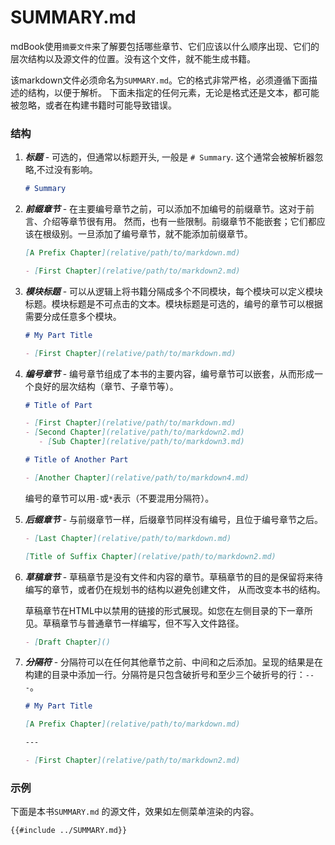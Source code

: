 # SUMMARY.md

mdBook使用`摘要文件`来了解要包括哪些章节、它们应该以什么顺序出现、它们的层次结构以及源文件的位置。没有这个文件，就不能生成书籍。

该markdown文件必须命名为`SUMMARY.md`。它的格式非常严格，必须遵循下面描述的结构，以便于解析。
下面未指定的任何元素，无论是格式还是文本，都可能被忽略，或者在构建书籍时可能导致错误。

### 结构

1. ***标题*** - 可选的，但通常以标题开头, 一般是 <code class="language-markdown"># Summary</code>. 这个通常会被解析器忽略,不过没有影响。

   ```markdown
   # Summary
   ```

1. ***前缀章节*** - 在主要编号章节之前，可以添加不加编号的前缀章节。这对于前言、介绍等章节很有用。
然而，也有一些限制。前缀章节不能嵌套；它们都应该在根级别。一旦添加了编号章节，就不能添加前缀章节。

   ```markdown
   [A Prefix Chapter](relative/path/to/markdown.md)

   - [First Chapter](relative/path/to/markdown2.md)
   ```

1. ***模块标题*** - 
可以从逻辑上将书籍分隔成多个不同模块，每个模块可以定义模块标题。模块标题是不可点击的文本。模块标题是可选的，编号的章节可以根据需要分成任意多个模块。

   ```markdown
   # My Part Title

   - [First Chapter](relative/path/to/markdown.md)
   ```

1. ***编号章节*** - 编号章节组成了本书的主要内容，编号章节可以嵌套，从而形成一个良好的层次结构（章节、子章节等）。
   ```markdown
   # Title of Part

   - [First Chapter](relative/path/to/markdown.md)
   - [Second Chapter](relative/path/to/markdown2.md)
      - [Sub Chapter](relative/path/to/markdown3.md)

   # Title of Another Part

   - [Another Chapter](relative/path/to/markdown4.md)
   ```
   编号的章节可以用`-`或`*`表示（不要混用分隔符）。
   
1. ***后缀章节*** - 与前缀章节一样，后缀章节同样没有编号，且位于编号章节之后。
   ```markdown
   - [Last Chapter](relative/path/to/markdown.md)

   [Title of Suffix Chapter](relative/path/to/markdown2.md)
   ```

1. ***草稿章节*** - 草稿章节是没有文件和内容的章节。草稿章节的目的是保留将来待编写的章节，或者仍在规划书的结构以避免创建文件，
从而改变本书的结构。

   草稿章节在HTML中以禁用的链接的形式展现。如您在左侧目录的下一章所见。草稿章节与普通章节一样编写，但不写入文件路径。
   ```markdown
   - [Draft Chapter]()
   ```

1. ***分隔符*** - 
   分隔符可以在任何其他章节之前、中间和之后添加。呈现的结果是在构建的目录中添加一行。分隔符是只包含破折号和至少三个破折号的行：`---`。
   ```markdown
   # My Part Title
   
   [A Prefix Chapter](relative/path/to/markdown.md)

   ---

   - [First Chapter](relative/path/to/markdown2.md)
   ```
  

### 示例

下面是本书`SUMMARY.md` 的源文件，效果如左侧菜单渲染的内容。

```markdown
{{#include ../SUMMARY.md}}
```
